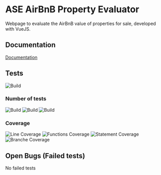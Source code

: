 # ASE AirBnB Property Evaluator

Webpage to evaluate the AirBnB value of properties for sale, developed with VueJS.

## Documentation

[Documentation](https://github.com/johannschwabe/ASEv3/wiki)

## Tests

![Build](https://img.shields.io/badge/Tests-Successfull-brightgreen)

### Number of tests
![Build](https://img.shields.io/badge/Total-2-lightgrey)
![Build](https://img.shields.io/badge/Failing-0-red)
![Build](https://img.shields.io/badge/Passing-2-brightgreen)

### Coverage

![Line Coverage](https://img.shields.io/badge/LineCoverage-6.58-orange)
![Functions Coverage](https://img.shields.io/badge/FunctionsCoverage-8.33-orange)
![Statement Coverage](https://img.shields.io/badge/StatementCoverage-6.58-orange)
![Branche Coverage](https://img.shields.io/badge/BranchCoverage-14.29-orange)

## Open Bugs (Failed tests)

No failed tests
